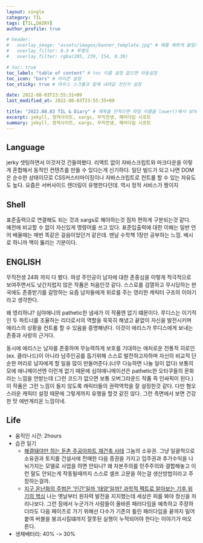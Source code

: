 ```yaml
---
layout: single
category: TIL
tags: [TIL,DAIRY]
author_profile: true

# header:
#   overlay_image: "assets/images/banner_template.jpg" # 얘를 예쁘게 쓸일이 있으려나  
#   overlay_filter: 0.3 # 투명도
#   overlay_filter: rgba(205, 239, 154, 0.30)

# toc: true
toc_label: "table of content" # toc 이름 설정 없으면 자동설정
toc_icon: "bars" # 아이콘 설정
toc_sticky: true # 마우스 스크롤과 함께 내려갈 것인지 설정

date: 2022-08-03T23:55:31+09
last_modified_at: 2022-08-03T23:55:35+09

title: "2022.08.03 TIL & Diary" # 제목을 안적으면 파일 이름을 lower()해서 보여준다.
excerpt: jekyll, 정적사이트, xargs, 무직전생, 패러다임 시프트
summary: jekyll, 정적사이트, xargs, 무직전생, 패러다임 시프트
---
```


<!-- {% include figure image_path="assets/images/banner_template.jpg" alt="this is a placeholder image" caption="This is a figure caption." %}
![image-right](/assets/images/HibikeQauntumSymbol_88x88_version_waifu.png){:.align-center}
저렇게 됩니다. 이렇게 됩니다. 저렇게 됩니다.
{: .caption}

[![styled-image](/assets/images/HibikeQauntumSymbol_88x88_version_waifu.png  "This is some hover text"){: .align-center style="width: 10%;"}](/assets/images/pixel_tracker_logo_80px.png "Title shown in gallery view")
Some custom styled caption.
{: .caption}

짜라투스트라는 이렇게 말했다.[^1]

Definition term 1
: 저렇게 말했다.

집중! 어텐션 플리즈
{: .notice}
그렇게 하면
{: .notice--primary}
안되요
{: .notice--info}
!!
{: .notice--warning}
@@
{: .notice--danger}
흑
{: .notice--success}

{% capture notice-2 %}
**Extended notice box**:
* 맥락을 분리시키는 TIP, 또는 결론을 내릴때 쓰기좋은 패턴 **야호!**

```html
<html>
  <body>Some body. help me!<body>
</html>
```
{% endcapture %}

<div class="notice">{{ notice-2 | markdownify }}</div>

[Text](#link){: .btn .btn--primary} -->
## Language
jerky 셋팅하면서 이것저것 건들여봤다. 리액트 없이 자바스크립트와 마크다운을 이렇게 혼합해서 동적인 컨텐츠를 만들 수 있다는게 신기하다. 일단 빌드가 되고 나면 DOM은 순수한 상태이므로 CSS커스터마이징이나 자바스크립트로 컨트롤 할 수 있는 자유도도 높다. 요즘은 서버사이드 렌더링이 유행한다던데. 역시 정적 서비스가 짱이지
## Shell
표준출력으로 연결해도 되는 것과 xargs로 해야하는것 점차 편하게 구분되는것 같다. 예전에 비교할 수 없이 자신있게 명령어를 쓰고 있다. 표준입출력에 대한 이해는 일반 언어 배울때는 매번 똑같은 걸음이었던거 같은데. 맨날 수학책 1장만 공부하는 느낌. 배시로 하니까 맥이 뚫리는 기분이다.
## ENGLISH
무직전생 24화 까지 다 봤다. 여성 주인공이 남자에 대한 존중심을 이렇게 적극적으로 보여주면서도 낮간지럽지 않은 작품은 처음인것 같다. 스스로를 검열하고 무시당하는 판국에도 존중받기를 갈망하는 요즘 남자들에게 위로를 주는 영리한 캐릭터 구조의 이야기라고 생각한다. 

왜 영리하냐? 심야애니의 pathetic한 냄새가 이 작품엔 없기 떄문이다. 루디스는 이기적인 두 파트너를 조율하는 리더로서의 역할을 묵묵히 해냈고 끝없이 자신을 발전시키며 에리스의 상황을 컨트롤 할 수 있음을 증명해낸다. 이것이 에리스가 루디스에게 보내는 존중과 사랑의 근거다. 

동시에 에리스는 남자를 존중하며 무능력하게 보호를 기대하는 애처로운 전통적 히로인(ex. 클라나드)이 아니라 남주인공를 돕기위해 스스로 발전하고자하며 자신의 비교적 단순한 머리로 남자에게 할 일을 많이 만들어준다.(너무 다능하면 나눌 일이 없다) 보통의 모에 애니메이션엔 이런게 없기 때문에 심야애니메이션은 pathetic한 오타쿠들의 문화라는 느낌을 언받는데 (그런 코드가 없으면 보통 오버그라운드 작품 즉 인싸픽이 된다.) 이 작품은 그런 느낌이 들지 않도록 캐릭터들의 권력역학을 잘 설정한것 같다. 다만 혐오스러운 캐릭터 설정 때문에 그렇게까지 유행을 할것 같진 않다. 그런 측면에서 보면 건강한 맛 에반게리온 느낌이네.
## Life
- 움직인 시간: 2hours
- 습관 일기
  - [해결돼야만 하는 둔촌 주공아파트 재건축 사태](https://www.youtube.com/watch?v=qVmfzi7mtJE) 그놈의 소유권. 그냥 일괄적으로 소유권과 토지를 건설사에 전매한 다음 증권을 가지고 입주권과 추가수익을 나눠가지는 모델로 사업을 하면 안되나? 왜 자본주의를 민주주의와 결합해놓고 이런 말도 안되는게 작동될때까지 스스로 셀프 고문을 하는걸 생산방법이라고 주장하는걸까.
  - [ 지구 온난화의 주범은 '인간'일까 '태양'일까? 과학적 팩트로 알아보는 기후 위기의 핵심](https://www.youtube.com/watch?v=qLXJlHoSz8w) 나는 옛날부터 원자력 발전을 지지했는데 세상은 피를 봐야 정신을 차리나보다. 그런 점에서 누군가가 사람들이 올바른 패러다임을 예측하고 주장하더라도 다음 페이즈로 가기 위해선 다수가 기존의 틀린 패러다임을 끝까지 밀어붙여 버블을 붕괴시킬떄까지 잘못된 실행이 누적되어야 한다는 이야기가 떠오른다.
- 생체배터리: 40% -> 30%

<!-- [^1]: Test 1의 내용입니다. -->

